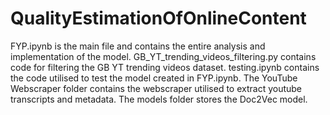 # QualityEstimationOfOnlineContent

FYP.ipynb is the main file and contains the entire analysis and implementation of the model.
GB_YT_trending_videos_filtering.py contains code for filtering the GB YT trending videos dataset.
testing.ipynb contains the code utilised to test the model created in FYP.ipynb.
The YouTube Webscraper folder contains the webscraper utilised to extract youtube transcripts and metadata.
The models folder stores the Doc2Vec model.

